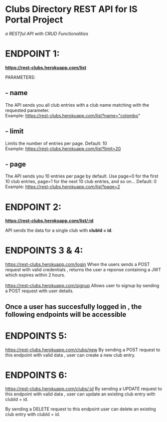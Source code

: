 # Clubs Directory REST API for IS Portal Project

_a RESTful API with CRUD Functionalities_

# ENDPOINT 1:

**https://rest-clubs.herokuapp.com/list**

PARAMETERS:

## - name

The API sends you all club entries with a club name matching with the requested parameter.\
Example: https://rest-clubs.herokuapp.com/list?name="colombo"

## - limit

Limits the number of entries per page.
Default: 10\
Example: https://rest-clubs.herokuapp.com/list?limit=20

## - page

The API sends you 10 entries per page by default. Use page=0 for the first 10 club entries, page=1 for the next 10 club entries, and so on...
Default: 0\
Example: https://rest-clubs.herokuapp.com/list?page=2

# ENDPOINT 2:

**https://rest-clubs.herokuapp.com/list/:id**

API sends the data for a single club with **clubId = id**.

# ENDPOINTS 3 & 4:

https://rest-clubs.herokuapp.com/login
When the users sends a POST request with valid credentials , returns the user a reponse containing a JWT which expires within 2 hours.\
\
https://rest-clubs.herokuapp.com/signup
Allows user to signup by sending a POST request with user details.

## Once a user has succesfully logged in , the following endpoints will be accessible

# ENDPOINTS 5:

https://rest-clubs.herokuapp.com/clubs/new
By sending a POST request to this endpoint with valid data , user can create a new club entry.

# ENDPOINTS 6:

https://rest-clubs.herokuapp.com/clubs/:id
By sending a UPDATE request to this endpoint with valid data , user can update an existing club entry with clubId = id.

By sending a DELETE request to this endpoint user can delete an existing club entry with clubId = id.
